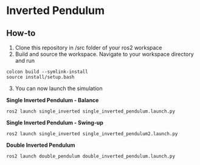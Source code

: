 # Inverted Pendulum
## How-to
1. Clone this repository in /src folder of your ros2 workspace
2. Build and source the workspace. Navigate to your workspace directory and run
```
colcon build --symlink-install
source install/setup.bash
```
3. You can now launch the simulation

**Single Inverted Pendulum - Balance**
```
ros2 launch single_inverted single_inverted_pendulum.launch.py
```
   **Single Inverted Pendulum - Swing-up**
```
ros2 launch single_inverted single_inverted_pendulum2.launch.py
```
   **Double Inverted Pendulum**
```
ros2 launch double_pendulum double_inverted_pendulum.launch.py
```
